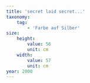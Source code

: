 ```yaml
---
title: 'secret laid secret...'
taxonomy:
    tag:
        - 'Farbe auf Silber'
size:
    height:
        value: 56
        unit: cm
    width:
        value: 57
        unit: cm
year: 2000
---
```


